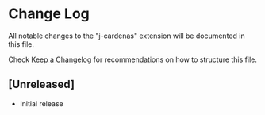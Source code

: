 # Change Log

All notable changes to the "j-cardenas" extension will be documented in this file.

Check [Keep a Changelog](http://keepachangelog.com/) for recommendations on how to structure this file.

## [Unreleased]

- Initial release
